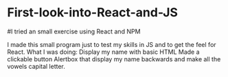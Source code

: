 # First-look-into-React-and-JS

#I tried an small exercise using React and NPM

I made this small program just to test my skills in JS and to get the feel for React.
What I was doing:
  Display my name with basic HTML
  Made a clickable button
  Alertbox that display my name backwards and make all the vowels capital letter.
